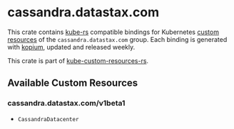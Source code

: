 <!--
SPDX-FileCopyrightText: The kube-custom-resources-rs Authors
SPDX-License-Identifier: 0BSD
 -->

# cassandra.datastax.com

This crate contains [kube-rs](https://kube.rs/) compatible bindings for Kubernetes [custom resources](https://kubernetes.io/docs/tasks/extend-kubernetes/custom-resources/custom-resource-definitions/) of the `cassandra.datastax.com` group. Each binding is generated with [kopium](https://github.com/kube-rs/kopium), updated and released weekly.

This crate is part of [kube-custom-resources-rs](https://github.com/metio/kube-custom-resources-rs).

## Available Custom Resources

### cassandra.datastax.com/v1beta1
- `CassandraDatacenter`
